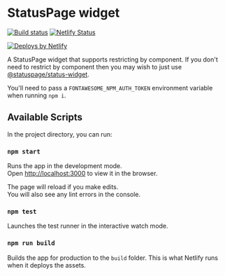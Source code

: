 # StatusPage widget

[![Build status](https://github.com/UniversityofWarwick/statuspage-widget/workflows/Build%20and%20Deploy/badge.svg)](https://github.com/UniversityofWarwick/statuspage-widget/actions)
[![Netlify Status](https://api.netlify.com/api/v1/badges/d97484f4-6eec-4351-a8b5-bc84332e168d/deploy-status)](https://app.netlify.com/sites/epic-bassi-0cb346/deploys)

[![Deploys by Netlify](https://www.netlify.com/img/global/badges/netlify-light.svg)](https://www.netlify.com)

A StatusPage widget that supports restricting by component. If you don't need to restrict by component
then you may wish to just use [@statuspage/status-widget](https://www.npmjs.com/package/@statuspage/status-widget).

You'll need to pass a `FONTAWESOME_NPM_AUTH_TOKEN` environment variable when running `npm i`.

## Available Scripts

In the project directory, you can run:

### `npm start`

Runs the app in the development mode.<br />
Open [http://localhost:3000](http://localhost:3000) to view it in the browser.

The page will reload if you make edits.<br />
You will also see any lint errors in the console.

### `npm test`

Launches the test runner in the interactive watch mode.

### `npm run build`

Builds the app for production to the `build` folder. This is what Netlify runs when it deploys the assets.
